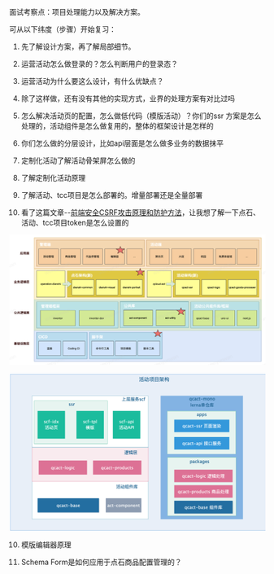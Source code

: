 面试考察点：项目处理能力以及解决方案。

可从以下纬度（步骤）开始复习：
1. 先了解设计方案，再了解局部细节。

2. 运营活动怎么做登录的？怎么判断用户的登录态？

2. 运营活动为什么要这么设计，有什么优缺点？

3. 除了这样做，还有没有其他的实现方式，业界的处理方案有对比过吗

4. 怎么解决活动页的配置，怎么做低代码（模版活动）？你们的ssr 方案是怎么处理的，活动组件是怎么做复用的，整体的框架设计是怎样的

5. 你们怎么做的分层设计，比如api层面是怎么做多业务的数据抹平

6. 定制化活动了解活动骨架屏怎么做的

7. 了解定制化活动原理

8. 了解活动、tcc项目是怎么部署的。增量部署还是全量部署

9. 看了这篇文章--[前端安全CSRF攻击原理和防护方法](https://km.woa.com/group/502/articles/show/512126?kmref=read_categories_141246)，让我想了解一下点石、活动、tcc项目token是怎么设置的


![img](./picture/Frames.png)

![img](./picture/Frames2.png)


10. 模版编辑器原理

11. Schema Form是如何应用于点石商品配置管理的？